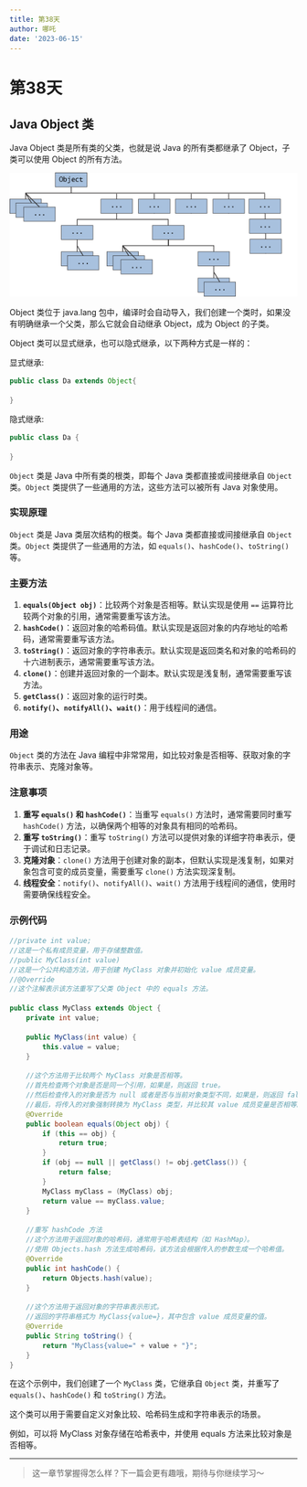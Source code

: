 ```yaml
---
title: 第38天
author: 哪吒
date: '2023-06-15'
---
```


# 第38天


## Java Object 类

Java Object 类是所有类的父类，也就是说 Java 的所有类都继承了 Object，子类可以使用 Object 的所有方法。

![img_10.png](./img_10.png)

Object 类位于 java.lang 包中，编译时会自动导入，我们创建一个类时，如果没有明确继承一个父类，那么它就会自动继承 Object，成为 Object 的子类。

Object 类可以显式继承，也可以隐式继承，以下两种方式是一样的：

显式继承:

```java
public class Da extends Object{

}
```

隐式继承:

```java
public class Da {

}
```

`Object` 类是 Java 中所有类的根类，即每个 Java 类都直接或间接继承自 `Object` 类。`Object` 类提供了一些通用的方法，这些方法可以被所有 Java 对象使用。

### 实现原理

`Object` 类是 Java 类层次结构的根类。每个 Java 类都直接或间接继承自 `Object` 类。`Object` 类提供了一些通用的方法，如 `equals()`、`hashCode()`、`toString()` 等。

### 主要方法

1. **`equals(Object obj)`**：比较两个对象是否相等。默认实现是使用 `==` 运算符比较两个对象的引用，通常需要重写该方法。
2. **`hashCode()`**：返回对象的哈希码值。默认实现是返回对象的内存地址的哈希码，通常需要重写该方法。
3. **`toString()`**：返回对象的字符串表示。默认实现是返回类名和对象的哈希码的十六进制表示，通常需要重写该方法。
4. **`clone()`**：创建并返回对象的一个副本。默认实现是浅复制，通常需要重写该方法。
5. **`getClass()`**：返回对象的运行时类。
6. **`notify()`、`notifyAll()`、`wait()`**：用于线程间的通信。

### 用途

`Object` 类的方法在 Java 编程中非常常用，如比较对象是否相等、获取对象的字符串表示、克隆对象等。

### 注意事项

1. **重写 `equals()` 和 `hashCode()`**：当重写 `equals()` 方法时，通常需要同时重写 `hashCode()` 方法，以确保两个相等的对象具有相同的哈希码。
2. **重写 `toString()`**：重写 `toString()` 方法可以提供对象的详细字符串表示，便于调试和日志记录。
3. **克隆对象**：`clone()` 方法用于创建对象的副本，但默认实现是浅复制，如果对象包含可变的成员变量，需要重写 `clone()` 方法实现深复制。
4. **线程安全**：`notify()`、`notifyAll()`、`wait()` 方法用于线程间的通信，使用时需要确保线程安全。

### 示例代码

```java
//private int value;
//这是一个私有成员变量，用于存储整数值。
//public MyClass(int value)
//这是一个公共构造方法，用于创建 MyClass 对象并初始化 value 成员变量。
//@Override
//这个注解表示该方法重写了父类 Object 中的 equals 方法。

public class MyClass extends Object {
    private int value;

    public MyClass(int value) {
        this.value = value;
    }

    //这个方法用于比较两个 MyClass 对象是否相等。
    //首先检查两个对象是否是同一个引用，如果是，则返回 true。
    //然后检查传入的对象是否为 null 或者是否与当前对象类型不同，如果是，则返回 false。
    //最后，将传入的对象强制转换为 MyClass 类型，并比较其 value 成员变量是否相等。
    @Override
    public boolean equals(Object obj) {
        if (this == obj) {
            return true;
        }
        if (obj == null || getClass() != obj.getClass()) {
            return false;
        }
        MyClass myClass = (MyClass) obj;
        return value == myClass.value;
    }

    //重写 hashCode 方法
    //这个方法用于返回对象的哈希码，通常用于哈希表结构（如 HashMap）。
    //使用 Objects.hash 方法生成哈希码，该方法会根据传入的参数生成一个哈希值。
    @Override
    public int hashCode() {
        return Objects.hash(value);
    }

    //这个方法用于返回对象的字符串表示形式。
    //返回的字符串格式为 MyClass{value=}，其中包含 value 成员变量的值。
    @Override
    public String toString() {
        return "MyClass{value=" + value + "}";
    }
}

```

在这个示例中，我们创建了一个 `MyClass` 类，它继承自 `Object` 类，并重写了 `equals()`、`hashCode()` 和 `toString()` 方法。

这个类可以用于需要自定义对象比较、哈希码生成和字符串表示的场景。

例如，可以将 MyClass 对象存储在哈希表中，并使用 equals 方法来比较对象是否相等。





---

> 这一章节掌握得怎么样？下一篇会更有趣哦，期待与你继续学习～